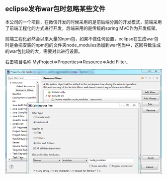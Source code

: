 ## eclipse发布war包时忽略某些文件

本公司的一个项目，在微信开发的时候采用的是前后端分离的开发模式，前端采用了前端工程化的方式进行开发，后端采用的是传统的spring MVC作为开发框架。

前端工程化必然会以来大量的npm包，如果不做任何设置，eclipse在生成war包时是会把安装的npm包的文件夹node_modules添加到war包当中，这回导致生成的war包比较的大，需要对此进行设置。

右击项目名称 MyProject=>Properties=>Resource=>Add Filter..

![此处显示的是如何设置的图片](/img/QQ截图20170116175227.png)